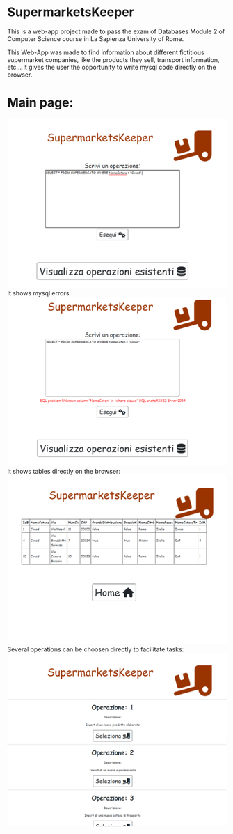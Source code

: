 # SupermarketsKeeper
This is a web-app project made to pass the exam of Databases Module 2 of Computer Science course in La Sapienza University of Rome.

This Web-App was made to find information about different fictitious supermarket companies, like the products they sell, transport information, etc... It gives the user the opportunity to write mysql code directly on the browser.
# Main page:
![MainPage](Images/ConadSearch.png)
It shows mysql errors:
![TypingError](Images/TypingError.png)
It shows tables directly on the browser:
![ConadTable](Images/ConadTable.png)
Several operations can be choosen directly to facilitate tasks:
![Operations](Images/SelezionaOperazioni.png)
